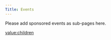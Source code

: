 ```yaml
---
Title: Events
---
```


Please add sponsored events as sub-pages here.

[value:children](value:children)
